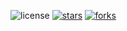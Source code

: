 ![license](https://img.shields.io/packagist/l/doctrine/orm.svg)
[![stars](https://img.shields.io/github/stars/luvx21/python.svg?style=flat&label=Star)](https://github.com/luvx21/python/stargazers)
[![forks](https://img.shields.io/github/forks/luvx21/python.svg?style=flat&label=Fork)](https://github.com/luvx21/python/fork)
